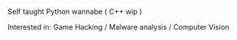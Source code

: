 Self taught Python wannabe ( C++ wip )

Interested in: Game Hacking / Malware analysis / Computer Vision

<!---
Carpetano/Carpetano is a ✨ special ✨ repository because its `README.md` (this file) appears on your GitHub profile.
You can click the Preview link to take a look at your changes.
--->
